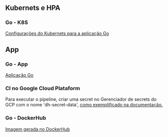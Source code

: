 #

## Kubernets e HPA

### Go - K8S

[Configurações do Kubernets para a aplicação Go](src/k8s)

## App

### Go - App

[Aplicação Go](src)

### CI no Google Cloud Plataform

Para executar o pipeline, criar uma secret no Gerenciador de secrets do GCP com o nome 'dh-secret-data', [como exemplificado na documentação.](https://cloud.google.com/cloud-build/docs/securing-builds/use-encrypted-secrets-credentials#creating_a_cloud_kms_keyring_and_cryptokey)

### Go - DockerHub

[Imagem gerada no DockerHub](https://hub.docker.com/r/devbrsam/fc-go-hpa)